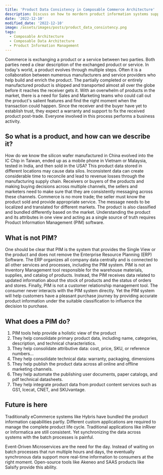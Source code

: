 ```yaml
---
title: 'Product Data Consistency in Composable Commerce Architecture'
description: Discuss on how to mordern product information systems support realtime data consistency 
date: '2022-12-10'
modified_date: '2022-12-10'
image: /assets/images/posts/product_data_consistency.png
tags:
  - Composable Architecture
  - Composable Data Architecture
  - Product Information Management
---
```


Commerce is exchanging a product or a service between two parties. Both parties need a clear description of the exchanged product or service. In today's world, a product evolves through multiple steps. Often it is a collaboration between numerous manufacturers and service providers who help build and enrich the product. The partially completed or entirely manufactured product is shipped and transported almost all over the globe before it reaches the receiver gets it.   With an overwhelm of products in the market, there is a need for Sales and Marketing teams who could call out the product's salient features and find the right moment when the transaction could happen. Since the receiver and the buyer have yet to establish trust, they expect a warranty and support to fix the received product post-trade. Everyone involved in this process performs a business activity.

## So what is a product, and how can we describe it? 

How do we know the silicon wafer manufactured in China evolved into the IC Chip in Taiwan, ended up as a mobile phone in Vietnam or Malaysia, tested in India, and then sold in the USA? This product data stored in different locations may cause data silos. Inconsistent data can create considerable time to reconcile and lead to revenue losses through the manufacturing supply chain. Receivers or buyers of the products and making buying decisions across multiple channels, the sellers and marketers need to make sure that they are consistently messaging across these channels. Commerce is no more trade; the seller must know the product sold and provide appropriate service. The message needs to be localized and translated for different markets. The product is also classified and bundled differently based on the market. Understanding the product and its attributes in one view and acting as a single source of truth requires Product Information Management (PIM) software.

## What is not PIM?

One should be clear that PIM is the system that provides the Single View or the product and does not remove the Enterprise Resource Planning (ERP) Software. The ERP organizes all company data centrally and is connected to all other services and processes, including the PIM system. PIM is not an Inventory Management tool responsible for the warehouse materials, supplies, and catalog of products. Instead, the PIM receives data related to updated information about the stock of products and the status of orders and stores. Finally, PIM is not a customer relationship management tool. The consumer never interacts with the PIM system directly. Yet the PIM system will help customers have a pleasant purchase journey by providing accurate product information under the suitable classification to influence the decision to purchase.

## What does a PIM do?

1. PIM tools help provide a holistic view of the product
2. They help consolidate primary product data, including name, categories, description, and technical characteristics.  
3. They help consolidate attributive data: cost, price, SKU, or reference numbers...
4. They help consolidate technical data: warranty, packaging, dimensions
5. They help publish the product data across all online and offline marketing channels. 
6. They help automate the publishing user documents, paper catalogs, and pdf technical datasheets. 
7. They help integrate product data from product content services such as GS1, Icecat, CNET, and SKUvantage.

## Future is here

Traditionally eCommerce systems like Hybris have bundled the product information capabilities partly. Different custom applications are required to manage the complete product life cycle. Traditional applications like inRiver or Informatica are still consistent. Yet synchronizing the data across systems with the batch processes is painful. 

Event-Driven Microservices are the need for the day. Instead of waiting on batch processes that run multiple hours and days, the eventually synchronous data support more real-time information to consumers at the right moment. Open-source tools like Akeneo and SAAS products like Salsify provide this ability.
